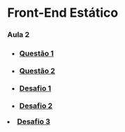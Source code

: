 # Front-End Estático

<h3>Aula 2<h3/>
<ul>
<li><a href = "https://mosilva.github.io/FrontEndEstatico/Exercicio/2/questao1.html"> Questão 1<a/></li>
<br/>
<li><a href = "https://mosilva.github.io/FrontEndEstatico/Exercicio/2/questao2"> Questão 2<a/></li>
<br/>
<li><a href = "https://mosilva.github.io/FrontEndEstatico/Desafio/2/Desafio1/Desafio1"> Desafio 1<a/></li>
<br/>
<li><a href= "https://mosilva.github.io/FrontEndEstatico/Desafio/2/Desafio2/Desafio2"> Desafio 2<a/></li>
</ul>
<li><a href = "https://mosilva.github.io/FrontEndEstatico/Desafio/2/Desafio3/Desafio3"> Desafio 3<a/></li>
